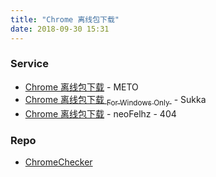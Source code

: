 ```yaml
---
title: "Chrome 离线包下载"
date: 2018-09-30 15:31
---
```


### Service
+ [Chrome 离线包下载](https://api.i-meto.com/chrome) - METO
+ [Chrome 离线包下载 <sub>For Windows Only </sub>](https://lab.skk.moe/chrome/) - Sukka
+ [Chrome 离线包下载](https://chrome.nfz.moe/) - neoFelhz - 404

### Repo

+ [ChromeChecker](https://github.com/neoFelhz/ChromeChecker)




